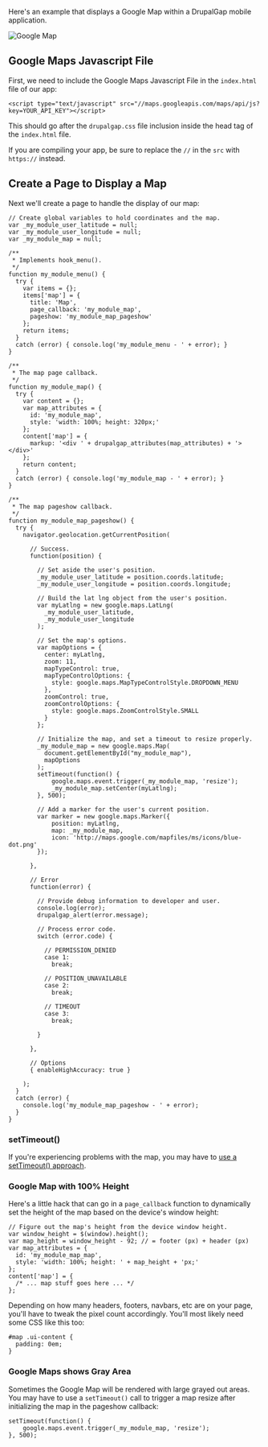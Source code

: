 Here's an example that displays a Google Map within a DrupalGap mobile application.

![Google Map](http://drupalgap.org/sites/default/files/google-map.png)

## Google Maps Javascript File

First, we need to include the Google Maps Javascript File in the `index.html` file of our app:

```
<script type="text/javascript" src="//maps.googleapis.com/maps/api/js?key=YOUR_API_KEY"></script>
```

This should go after the `drupalgap.css` file inclusion inside the head tag of the `index.html` file.

If you are compiling your app, be sure to replace the `//` in the `src` with `https://` instead.

## Create a Page to Display a Map

Next we'll create a page to handle the display of our map:

```
// Create global variables to hold coordinates and the map.
var _my_module_user_latitude = null;
var _my_module_user_longitude = null;
var _my_module_map = null;

/**
 * Implements hook_menu().
 */
function my_module_menu() {
  try {
    var items = {};
    items['map'] = {
      title: 'Map',
      page_callback: 'my_module_map',
      pageshow: 'my_module_map_pageshow'
    };
    return items;
  }
  catch (error) { console.log('my_module_menu - ' + error); }
}

/**
 * The map page callback.
 */
function my_module_map() {
  try {
    var content = {};
    var map_attributes = {
      id: 'my_module_map',
      style: 'width: 100%; height: 320px;'
    };
    content['map'] = {
      markup: '<div ' + drupalgap_attributes(map_attributes) + '></div>'
    };
    return content;
  }
  catch (error) { console.log('my_module_map - ' + error); }
}

/**
 * The map pageshow callback.
 */
function my_module_map_pageshow() {
  try {
    navigator.geolocation.getCurrentPosition(
      
      // Success.
      function(position) {

        // Set aside the user's position.
        _my_module_user_latitude = position.coords.latitude;
        _my_module_user_longitude = position.coords.longitude;
        
        // Build the lat lng object from the user's position.
        var myLatlng = new google.maps.LatLng(
          _my_module_user_latitude,
          _my_module_user_longitude
        );
        
        // Set the map's options.
        var mapOptions = {
          center: myLatlng,
          zoom: 11,
          mapTypeControl: true,
          mapTypeControlOptions: {
            style: google.maps.MapTypeControlStyle.DROPDOWN_MENU
          },
          zoomControl: true,
          zoomControlOptions: {
            style: google.maps.ZoomControlStyle.SMALL
          }
        };
        
        // Initialize the map, and set a timeout to resize properly.
        _my_module_map = new google.maps.Map(
          document.getElementById("my_module_map"),
          mapOptions
        );
        setTimeout(function() {
            google.maps.event.trigger(_my_module_map, 'resize');
            _my_module_map.setCenter(myLatlng);
        }, 500);
        
        // Add a marker for the user's current position.
        var marker = new google.maps.Marker({
            position: myLatlng,
            map: _my_module_map,
            icon: 'http://maps.google.com/mapfiles/ms/icons/blue-dot.png'
        });
        
      },
      
      // Error
      function(error) {
        
        // Provide debug information to developer and user.
        console.log(error);
        drupalgap_alert(error.message);
        
        // Process error code.
        switch (error.code) {

          // PERMISSION_DENIED
          case 1:
            break;

          // POSITION_UNAVAILABLE
          case 2:
            break;

          // TIMEOUT
          case 3:
            break;

        }

      },
      
      // Options
      { enableHighAccuracy: true }
      
    );
  }
  catch (error) {
    console.log('my_module_map_pageshow - ' + error);
  }
}
```

### setTimeout()

If you're experiencing problems with the map, you may have to [use a setTimeout() approach](https://www.drupal.org/node/2288843#comment-8997033).

### Google Map with 100% Height

Here's a little hack that can go in a `page_callback` function to dynamically set the height of the map based on the device's window height:

```
// Figure out the map's height from the device window height.
var window_height = $(window).height();
var map_height = window_height - 92; // = footer (px) + header (px)
var map_attributes = {
  id: 'my_module_map_map',
  style: 'width: 100%; height: ' + map_height + 'px;'
};
content['map'] = {
  /* ... map stuff goes here ... */
};
```

Depending on how many headers, footers, navbars, etc are on your page, you'll have to tweak the pixel count accordingly. You'll most likely need some CSS like this too:

```
#map .ui-content {
  padding: 0em;
}
```

### Google Maps shows Gray Area

Sometimes the Google Map will be rendered with large grayed out areas. You may have to use a `setTimeout()` call to trigger a map resize after initializing the map in the pageshow callback:

```
setTimeout(function() {
    google.maps.event.trigger(_my_module_map, 'resize');
}, 500);
```